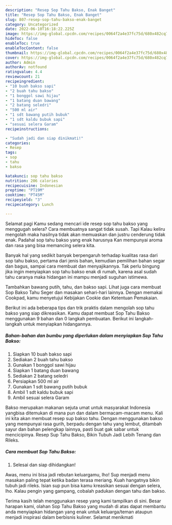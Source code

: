 ```yaml
---
description: "Resep Sop Tahu Bakso, Enak Banget"
title: "Resep Sop Tahu Bakso, Enak Banget"
slug: 807-resep-sop-tahu-bakso-enak-banget
category: Uncategorized
date: 2022-06-10T16:18:22.225Z
image: https://img-global.cpcdn.com/recipes/0064f2a4e37fc75d/680x482cq70/sop-tahu-bakso-foto-resep-utama.jpg
hideToc: false
enableToc: true
enableTocContent: false
thumbnail: https://img-global.cpcdn.com/recipes/0064f2a4e37fc75d/680x482cq70/sop-tahu-bakso-foto-resep-utama.jpg
cover: https://img-global.cpcdn.com/recipes/0064f2a4e37fc75d/680x482cq70/sop-tahu-bakso-foto-resep-utama.jpg
author: Admin
authorAv: notfound
ratingvalue: 4.4
reviewcount: 21
recipeingredient:
- "10 buah bakso sapi"
- "2 buah tahu bakso"
- "1 bonggol sawi hijau"
- "1 batang duan bawang"
- "2 batang seledri"
- "500 ml air"
- "1 sdt bawang putih bubuk"
- "1 sdt kaldu bubuk sapi"
- "sesuai selera Garam"
recipeinstructions:

- "Sudah jadi dan siap dinikmati!"
categories:
- Resep
tags:
- sop
- tahu
- bakso

katakunci: sop tahu bakso 
nutrition: 206 calories
recipecuisine: Indonesian
preptime: "PT19M"
cooktime: "PT45M"
recipeyield: "3"
recipecategory: Lunch

---
```



Selamat pagi Kamu sedang mencari ide resep sop tahu bakso yang menggugah selera? Cara membuatnya sangat tidak susah. Tapi Kalau keliru mengolah maka hasilnya tidak akan memuaskan dan justru cenderung tidak enak. Padahal sop tahu bakso yang enak harusnya Kan mempunyai aroma dan rasa yang bisa memancing selera kita.


Banyak hal yang sedikit banyak berpengaruh terhadap kualitas rasa dari sop tahu bakso, pertama dari jenis bahan, kemudian pemilihan bahan segar dan bagus, sampai cara membuat dan menyajikannya. Tak perlu bingung jika ingin menyiapkan sop tahu bakso enak di rumah, karena asal sudah tahu caranya maka hidangan ini mampu menjadi suguhan istimewa.

Tambahkan bawang putih, tahu, dan bakso sapi. Lihat juga cara membuat Sop Bakso Tahu Seger dan masakan sehari-hari lainnya. Dengan memakai Cookpad, kamu menyetujui Kebijakan Cookie dan Ketentuan Pemakaian.


Berikut ini ada beberapa tips dan trik praktis dalam mengolah sop tahu bakso yang siap dikreasikan. Kamu dapat membuat Sop Tahu Bakso menggunakan 9 bahan dan 0 langkah pembuatan. Berikut ini langkah-langkah untuk menyiapkan hidangannya.

<!--inarticleads1-->

##### Bahan-bahan dan bumbu yang diperlukan dalam menyiapkan Sop Tahu Bakso:

1. Siapkan 10 buah bakso sapi
1. Sediakan 2 buah tahu bakso
1. Gunakan 1 bonggol sawi hijau
1. Siapkan 1 batang duan bawang
1. Sediakan 2 batang seledri
1. Persiapkan 500 ml air
1. Gunakan 1 sdt bawang putih bubuk
1. Ambil 1 sdt kaldu bubuk sapi
1. Ambil sesuai selera Garam


Bakso merupakan makanan sejuta umat untuk masyarakat Indonesia yangbisa ditemukan di mana pun dan dalam bermacam-macam menu. Kali ini kita akan membuat resep sup bakso tahu. Dengan menggunakan bakso yang mempunyai rasa gurih, berpadu dengan tahu yang lembut, ditambah sayur dan bahan pelengkap lainnya, pasti buat gak sabar untuk mencicipinya. Resep Sup Tahu Bakso, Bikin Tubuh Jadi Lebih Tenang dan Rileks. 

<!--inarticleads2-->

##### Cara membuat Sop Tahu Bakso:


1. Selesai dan siap dihidangkan!

Awas, menu ini bisa jadi rebutan keluargamu, lho! Sup menjadi menu masakan paling tepat ketika badan terasa meriang. Kuah hangatnya bikin tubuh jadi rileks. Isian sup pun bisa kamu kreasikan sesuai dengan selera, lho. Kalau pengin yang gampang, cobalah padukan dengan tahu dan bakso. 

Terima kasih telah menggunakan resep yang kami tampilkan di sini. Besar harapan kami, olahan Sop Tahu Bakso yang mudah di atas dapat membantu anda menyiapkan hidangan yang enak untuk keluarga/teman ataupun menjadi inspirasi dalam berbisnis kuliner. Selamat menikmati
